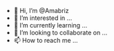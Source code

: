 - 👋 Hi, I’m @Amabriz
- 👀 I’m interested in ...
- 🌱 I’m currently learning ...
- 💞️ I’m looking to collaborate on ...
- 📫 How to reach me ...

<!---
Amabriz/Amabriz is a ✨ special ✨ repository because its `README.md` (this file) appears on your GitHub profile.
You can click the Preview link to take a look at your changes.
--->
